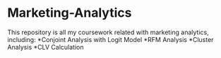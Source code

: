 # Marketing-Analytics

This repository is all my coursework related with marketing analytics, including:
*Conjoint Analysis with Logit Model
*RFM Analysis
*Cluster Analysis
*CLV Calculation
